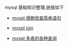 mysql 基础知识整理,链接如下

* [mysql 增删改查简单语句](./mysql_crud.md)

* [mysql join](./mysql_join.md)

* [mysql 多表的各种查询](./mysql_select.md)
